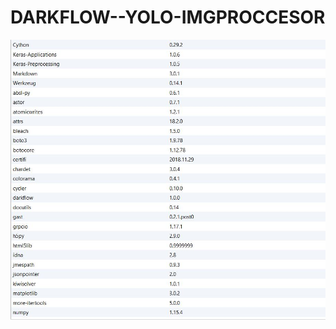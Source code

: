 # DARKFLOW--YOLO-IMGPROCCESOR
![alt text](https://github.com/routayush1/DARKFLOW--YOLO-IMGPROCCESOR/blob/master/LIB%20NEEDED.JPG)
